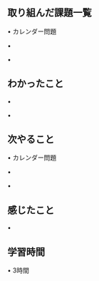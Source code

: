 ## 取り組んだ課題一覧
• カレンダー問題


• 


• 


## わかったこと
• 


• 


## 次やること
• カレンダー問題


• 


• 

## 感じたこと
• 


## 学習時間
• 3時間